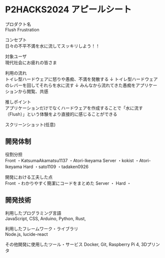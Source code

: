 # P2HACKS2024 アピールシート 

プロダクト名  
Flush Frustration

コンセプト  
日々の不平不満を水に流してスッキリしよう！！

対象ユーザ  
現代社会にお疲れの皆さま

利用の流れ  
トイレ型ハードウェアに怒りや愚痴、不満を発散する
↓
トイレ型ハードウェアのレバーを回してそれらを水に流す
↓
みんなから流れてきた愚痴をアプリケーションから閲覧、共感

推しポイント  
アプリケーションだけでなくハードウェアを作成することで「水に流す（Flush）」という体験をより直接的に感じることができる

スクリーンショット(任意)  

## 開発体制  

役割分担  
Front
・KatsumaAkamatsu1137
・Atori-Ikeyama
Server
・kokist
・Atori-Ikeyama
Hard
・sato1109
・tadaken0926

開発における工夫した点  
Front
・わかりやすく簡潔にコードをまとめた
Server
・
Hard
・

## 開発技術 

利用したプログラミング言語  
JavaScript, CSS, Arduino, Python, Rust, 

利用したフレームワーク・ライブラリ  
Node.js, lucide-react

その他開発に使用したツール・サービス
Docker, Git, Raspberry Pi 4, 3Dプリンタ
